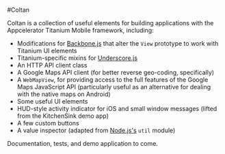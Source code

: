 #Coltan

Coltan is a collection of useful elements for building applications with the Appcelerator Titanium Mobile framework, including:

- Modifications for [Backbone.js](http://documentcloud.github.com/backbone/) that alter the `View` prototype to work with Titanium UI elements
- Titanium-specific mixins for [Underscore.js](http://documentcloud.github.com/underscore/)
- An HTTP API client class
- A Google Maps API client (for better reverse geo-coding, specifically)
- A `WebMapView`, for providing access to the full features of the Google Maps JavaScript API (particularly useful as an alternative for dealing with the native maps on Android)
- Some useful UI elements
 - HUD-style activity indicator for iOS and small window messages (lifted from the KitchenSink demo app)
 - A few custom buttons
- A value inspector (adapted from [Node.js's](http://nodejs.org/) `util` module)

Documentation, tests, and demo application to come.